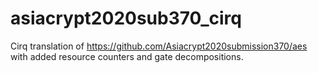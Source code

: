 # asiacrypt2020sub370_cirq
Cirq translation of https://github.com/Asiacrypt2020submission370/aes with added resource counters and gate decompositions.

